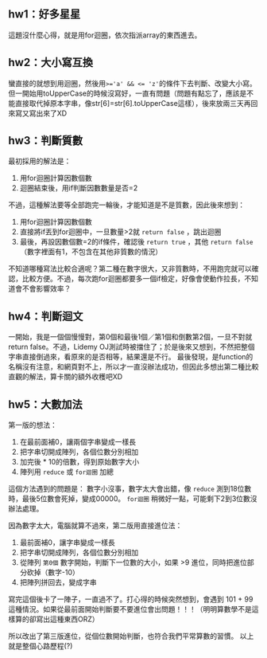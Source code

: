 ## hw1：好多星星
這題沒什麼心得，就是用for迴圈，依次指派array的東西進去。

## hw2：大小寫互換
蠻直接的就想到用迴圈，然後用`>='a' && <= 'z'`的條件下去判斷、改變大小寫。但一開始用toUpperCase的時候沒寫好，一直有問題（問題有點忘了，應該是不能直接取代掉原本字串，像str[6]=str[6].toUpperCase這樣），後來放兩三天再回來寫又寫出來了XD

## hw3：判斷質數
最初採用的解法是：
1. 用for迴圈計算因數個數
2. 迴圈結束後，用if判斷因數數量是否=2

不過，這種解法要等全部跑完一輪後，才能知道是不是質數，因此後來想到：
1. 用for迴圈計算因數個數
2. 直接將if丟到for迴圈中，一旦數量>2就 `return false` ，跳出迴圈
3. 最後，再設因數個數=2的if條件，確認後 `return true` ，其他 `return false` （數字裡面有1，不包含在其他非質數的情況）

不知道哪種寫法比較合適呢？第二種在數字很大，又非質數時，不用跑完就可以確認，比較方便。不過，每次跑for迴圈都要多一個if檢定，好像會使動作拉長，不知道會不會影響效率？

## hw4：判斷迴文
一開始，我是一個個慢慢對，第0個和最後1個／第1個和倒數第2個，一旦不對就return false。不過，Lidemy OJ測試時被擋住了；於是後來又想到，不然把整個字串直接倒過來，看原來的是否相等，結果還是不行。
最後發現，是function的名稱沒有注意，和網頁對不上，所以才一直沒辦法成功，但因此多想出第二種比較直觀的解法，算卡關的額外收穫吧XD

## hw5：大數加法
第一版的想法：
1. 在最前面補0，讓兩個字串變成一樣長
2. 把字串切開成陣列，各個位數分別相加
3. 加完後 * 10的倍數，得到原始數字大小
4. 陣列用 `reduce` 或 `for迴圈` 加總

這個方法遇到的問題是：
數字小沒事，數字太大會出錯，像 `reduce` 測到18位數時，最後5位數會死掉，變成00000。 `for迴圈` 稍微好一點，可能剩下2到3位數沒辦法處理。

因為數字太大，電腦就算不過來，第二版用直接進位法：
1. 最前面補0，讓字串變成一樣長
2. 把字串切開成陣列，各個位數分別相加
3. 從陣列 `第0個` 數字開始，判斷下一位數的大小，如果 >9 進位，同時把進位部分砍掉（數字-10）
4. 把陣列拼回去，變成字串

寫完這個後卡了一陣子，一直過不了。打心得的時候突然想到，會遇到 101 + 99 這種情況。如果從最前面開始判斷要不要進位會出問題！！！（明明算數學不是這樣算的卻寫出這種東西ORZ）

所以改出了第三版進位，從個位數開始判斷，也符合我們平常算數的習慣。
以上就是整個心路歷程(?)
